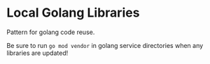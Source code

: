 # Local Golang Libraries 
Pattern for golang code reuse. 

Be sure to run `go mod vendor` in golang service directories when any libraries are updated! 